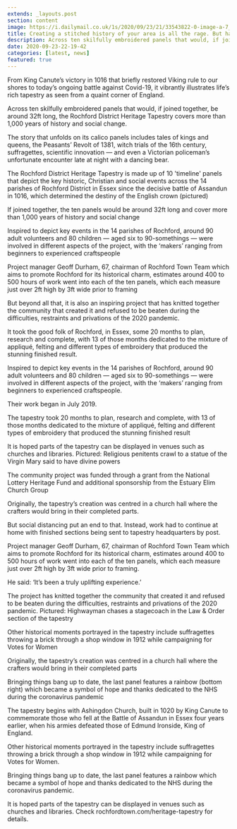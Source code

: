 ```yaml
---
extends: _layouts.post
section: content
image: https://i.dailymail.co.uk/1s/2020/09/23/21/33543822-0-image-a-7_1600893590618.jpg 
title: Creating a stitched history of your area is all the rage. But has any been so evocative as this? 
description: Across ten skilfully embroidered panels that would, if joined together, be around 32ft long, the Rochford District Heritage Tapestry covers more than 1,000 years of history and social change in Essex. 
date: 2020-09-23-22-19-42 
categories: [latest, news] 
featured: true 
--- 
```

From King Canute’s victory in 1016 that briefly restored Viking rule to our shores to today’s ongoing battle against Covid-19, it vibrantly illustrates life’s rich tapestry as seen from a quaint corner of England.

Across ten skilfully embroidered panels that would, if joined together, be around 32ft long, the Rochford District Heritage Tapestry covers more than 1,000 years of history and social change.

The story that unfolds on its calico panels includes tales of kings and queens, the Peasants’ Revolt of 1381, witch trials of the 16th century, suffragettes, scientific innovation — and even a Victorian policeman’s unfortunate encounter late at night with a dancing bear.

The Rochford District Heritage Tapestry is made up of 10 'timeline' panels that depict the key historic, Christian and social events across the 14 parishes of Rochford District in Essex since the decisive battle of Assandun in 1016, which determined the destiny of the English crown (pictured)

If joined together, the ten panels would be around 32ft long and cover more than 1,000 years of history and social change

Inspired to depict key events in the 14 parishes of Rochford, around 90 adult volunteers and 80 children — aged six to 90-somethings — were involved in different aspects of the project, with the ‘makers’ ranging from beginners to experienced craftspeople

Project manager Geoff Durham, 67, chairman of Rochford Town Team which aims to promote Rochford for its historical charm, estimates around 400 to 500 hours of work went into each of the ten panels, which each measure just over 2ft high by 3ft wide prior to framing

But beyond all that, it is also an inspiring project that has knitted together the community that created it and refused to be beaten during the difficulties, restraints and privations of the 2020 pandemic.

It took the good folk of Rochford, in Essex, some 20 months to plan, research and complete, with 13 of those months dedicated to the mixture of appliqué, felting and different types of embroidery that produced the stunning finished result.

Inspired to depict key events in the 14 parishes of Rochford, around 90 adult volunteers and 80 children — aged six to 90-somethings — were involved in different aspects of the project, with the ‘makers’ ranging from beginners to experienced craftspeople.

Their work began in July 2019. 

The tapestry took 20 months to plan, research and complete, with 13 of those months dedicated to the mixture of appliqué, felting and different types of embroidery that produced the stunning finished result

It is hoped parts of the tapestry can be displayed in venues such as churches and libraries. Pictured: Religious penitents crawl to a statue of the Virgin Mary said to have divine powers

The community project was funded through a grant from the National Lottery Heritage Fund and additional sponsorship from the Estuary Elim Church Group

Originally, the tapestry’s creation was centred in a church hall where the crafters would bring in their completed parts.

But social distancing put an end to that. Instead, work had to continue at home with finished sections being sent to tapestry headquarters by post.

Project manager Geoff Durham, 67, chairman of Rochford Town Team which aims to promote Rochford for its historical charm, estimates around 400 to 500 hours of work went into each of the ten panels, which each measure just over 2ft high by 3ft wide prior to framing. 

He said: ‘It’s been a truly uplifting experience.’

The project has knitted together the community that created it and refused to be beaten during the difficulties, restraints and privations of the 2020 pandemic. Pictured: Highwayman chases a stagecoach in the Law & Order section of the tapestry

Other historical moments portrayed in the tapestry include suffragettes throwing a brick through a shop window in 1912 while campaigning for Votes for Women

Originally, the tapestry’s creation was centred in a church hall where the crafters would bring in their completed parts 

Bringing things bang up to date, the last panel features a rainbow (bottom right) which became a symbol of hope and thanks dedicated to the NHS during the coronavirus pandemic

The tapestry begins with Ashingdon Church, built in 1020 by King Canute to commemorate those who fell at the Battle of Assandun in Essex four years earlier, when his armies defeated those of Edmund Ironside, King of England.

Other historical moments portrayed in the tapestry include suffragettes throwing a brick through a shop window in 1912 while campaigning for Votes for Women. 

Bringing things bang up to date, the last panel features a rainbow which became a symbol of hope and thanks dedicated to the NHS during the coronavirus pandemic.

It is hoped parts of the tapestry can be displayed in venues such as churches and libraries. Check rochfordtown.com/heritage-tapestry for details.

